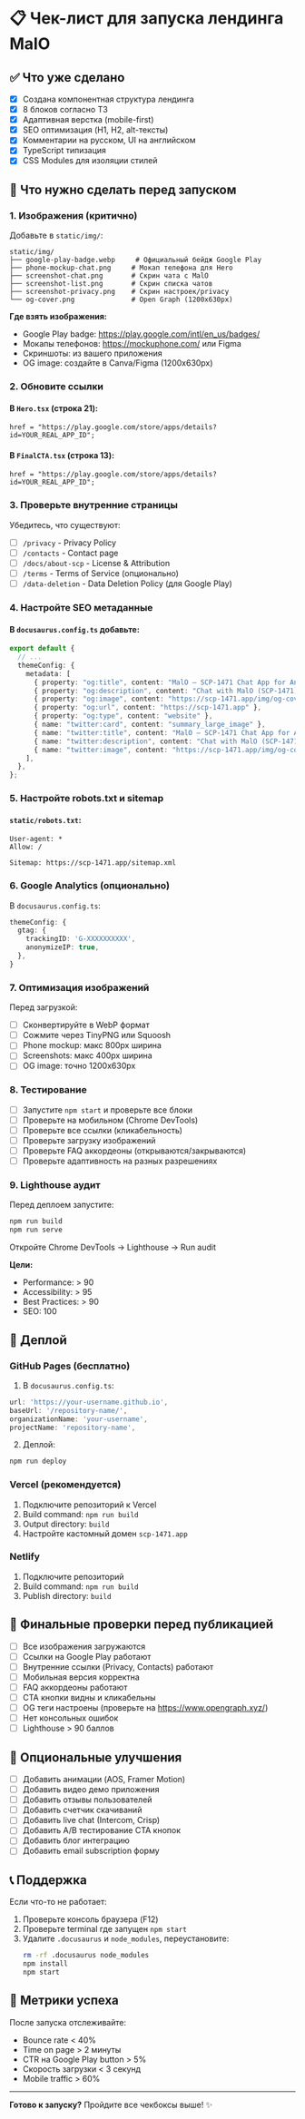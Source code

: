 # 📋 Чек-лист для запуска лендинга MalO

## ✅ Что уже сделано

- [x] Создана компонентная структура лендинга
- [x] 8 блоков согласно ТЗ
- [x] Адаптивная верстка (mobile-first)
- [x] SEO оптимизация (H1, H2, alt-тексты)
- [x] Комментарии на русском, UI на английском
- [x] TypeScript типизация
- [x] CSS Modules для изоляции стилей

## 🔲 Что нужно сделать перед запуском

### 1. Изображения (критично)

Добавьте в `static/img/`:

```
static/img/
├── google-play-badge.webp     # Официальный бейдж Google Play
├── phone-mockup-chat.png     # Мокап телефона для Hero
├── screenshot-chat.png       # Скрин чата с MalO
├── screenshot-list.png       # Скрин списка чатов
├── screenshot-privacy.png    # Скрин настроек/privacy
└── og-cover.png              # Open Graph (1200x630px)
```

**Где взять изображения:**

- Google Play badge: https://play.google.com/intl/en_us/badges/
- Мокапы телефонов: https://mockuphone.com/ или Figma
- Скриншоты: из вашего приложения
- OG image: создайте в Canva/Figma (1200x630px)

### 2. Обновите ссылки

#### В `Hero.tsx` (строка 21):

```tsx
href = "https://play.google.com/store/apps/details?id=YOUR_REAL_APP_ID";
```

#### В `FinalCTA.tsx` (строка 13):

```tsx
href = "https://play.google.com/store/apps/details?id=YOUR_REAL_APP_ID";
```

### 3. Проверьте внутренние страницы

Убедитесь, что существуют:

- [ ] `/privacy` - Privacy Policy
- [ ] `/contacts` - Contact page
- [ ] `/docs/about-scp` - License & Attribution
- [ ] `/terms` - Terms of Service (опционально)
- [ ] `/data-deletion` - Data Deletion Policy (для Google Play)

### 4. Настройте SEO метаданные

#### В `docusaurus.config.ts` добавьте:

```typescript
export default {
  // ...
  themeConfig: {
    metadata: [
      { property: "og:title", content: "MalO — SCP-1471 Chat App for Android" },
      { property: "og:description", content: "Chat with MalO (SCP-1471). Fan-made app, atmospheric SCP experience." },
      { property: "og:image", content: "https://scp-1471.app/img/og-cover.png" },
      { property: "og:url", content: "https://scp-1471.app" },
      { property: "og:type", content: "website" },
      { name: "twitter:card", content: "summary_large_image" },
      { name: "twitter:title", content: "MalO — SCP-1471 Chat App for Android" },
      { name: "twitter:description", content: "Chat with MalO (SCP-1471). Fan-made, atmospheric SCP experience." },
      { name: "twitter:image", content: "https://scp-1471.app/img/og-cover.png" },
    ],
  },
};
```

### 5. Настройте robots.txt и sitemap

#### `static/robots.txt`:

```
User-agent: *
Allow: /

Sitemap: https://scp-1471.app/sitemap.xml
```

### 6. Google Analytics (опционально)

В `docusaurus.config.ts`:

```typescript
themeConfig: {
  gtag: {
    trackingID: 'G-XXXXXXXXXX',
    anonymizeIP: true,
  },
}
```

### 7. Оптимизация изображений

Перед загрузкой:

- [ ] Сконвертируйте в WebP формат
- [ ] Сожмите через TinyPNG или Squoosh
- [ ] Phone mockup: макс 800px ширина
- [ ] Screenshots: макс 400px ширина
- [ ] OG image: точно 1200x630px

### 8. Тестирование

- [ ] Запустите `npm start` и проверьте все блоки
- [ ] Проверьте на мобильном (Chrome DevTools)
- [ ] Проверьте все ссылки (кликабельность)
- [ ] Проверьте загрузку изображений
- [ ] Проверьте FAQ аккордеоны (открываются/закрываются)
- [ ] Проверьте адаптивность на разных разрешениях

### 9. Lighthouse аудит

Перед деплоем запустите:

```bash
npm run build
npm run serve
```

Откройте Chrome DevTools → Lighthouse → Run audit

**Цели:**

- Performance: > 90
- Accessibility: > 95
- Best Practices: > 90
- SEO: 100

## 🚀 Деплой

### GitHub Pages (бесплатно)

1. В `docusaurus.config.ts`:

```typescript
url: 'https://your-username.github.io',
baseUrl: '/repository-name/',
organizationName: 'your-username',
projectName: 'repository-name',
```

2. Деплой:

```bash
npm run deploy
```

### Vercel (рекомендуется)

1. Подключите репозиторий к Vercel
2. Build command: `npm run build`
3. Output directory: `build`
4. Настройте кастомный домен `scp-1471.app`

### Netlify

1. Подключите репозиторий
2. Build command: `npm run build`
3. Publish directory: `build`

## 📱 Финальные проверки перед публикацией

- [ ] Все изображения загружаются
- [ ] Ссылки на Google Play работают
- [ ] Внутренние ссылки (Privacy, Contacts) работают
- [ ] Мобильная версия корректна
- [ ] FAQ аккордеоны работают
- [ ] CTA кнопки видны и кликабельны
- [ ] OG теги настроены (проверьте на https://www.opengraph.xyz/)
- [ ] Нет консольных ошибок
- [ ] Lighthouse > 90 баллов

## 🎨 Опциональные улучшения

- [ ] Добавить анимации (AOS, Framer Motion)
- [ ] Добавить видео демо приложения
- [ ] Добавить отзывы пользователей
- [ ] Добавить счетчик скачиваний
- [ ] Добавить live chat (Intercom, Crisp)
- [ ] Добавить A/B тестирование CTA кнопок
- [ ] Добавить блог интеграцию
- [ ] Добавить email subscription форму

## 📞 Поддержка

Если что-то не работает:

1. Проверьте консоль браузера (F12)
2. Проверьте terminal где запущен `npm start`
3. Удалите `.docusaurus` и `node_modules`, переустановите:
   ```bash
   rm -rf .docusaurus node_modules
   npm install
   npm start
   ```

## 🎯 Метрики успеха

После запуска отслеживайте:

- Bounce rate < 40%
- Time on page > 2 минуты
- CTR на Google Play button > 5%
- Скорость загрузки < 3 секунд
- Mobile traffic > 60%

---

**Готово к запуску?** Пройдите все чекбоксы выше! ✨
